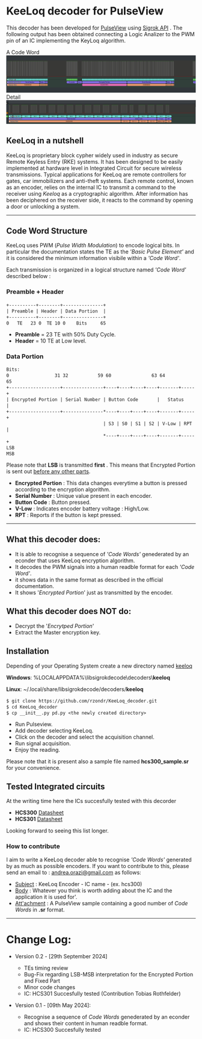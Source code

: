# KeeLoq decoder for PulseView
This decoder has been developed for [PulseView](https://sigrok.org/wiki/PulseView) using [Sigrok API](http://sigrok.org/wiki/Protocol_decoder_API) .
The following output has been obtained connecting a Logic Analizer to the PWM pin of an IC implementing the KeyLoq algorithm.

A Code Word
![KeeLoq output](keeloq1_pv.png)
Detail
![KeeLoq output](keeloq2_pv.png)

## KeeLoq in a nutshell
KeeLoq is proprietary block cypher widely used in industry as secure Remote Keyless Entry (RKE) systems.
It has been designed to be easily implemented at hardware level in Integrated Circuit for secure wireless transmissions. Typical applications for KeeLoq are remote controllers for gates, car immobilizers and anti-theft systems. Each remote control, known as an encoder, relies on the internal IC to transmit a command to the receiver using _Keeloq_ as a cryptographic algorithm. After information has been deciphered on the receiver side, it reacts to the command by opening a door or unlocking a system.
***
## Code Word Structure
KeeLoq uses PWM (_Pulse Width Modulation_) to encode logical bits. In particular the documentation 
states the TE as the _'Basic Pulse Element'_ and it is considered the minimum information visibile within a _'Code Word'_. 

Each transmission is organized in a logical structure named _'Code Word'_ described below :
### Preamble + Header
    +----------+--------+---------------+
    | Preamble | Header | Data Portion  |
    +----------+--------+---------------+
    0   TE   23 0  TE 10 0    Bits     65 

- **Preamble** = 23 TE with 50% Duty Cycle.
- **Header** = 10 TE at Low level.

### Data Portion

    Bits:
    0                 31 32           59 60               63 64          65              
    +-------------------+---------------+----+----+----+----+-------+-----+
    | Encrypted Portion | Serial Number | Button Code       |   Status    |
    +-------------------+---------------*----+----+----+----+-------+-----+
                                        | S3 | S0 | S1 | S2 | V-Low | RPT |
                                        *----+----+----+----+-------+-----+
    LSB                                                                 MSB
Please note that **LSB** is transmitted **first** . This means that Encrypted Portion is sent out <u>before any other parts</u>.

+ **Encrypted Portion** : This data changes everytime a button is pressed according to the encryption algorithm.
+ **Serial Number** : Unique value present in each encoder.
+ **Button Code** : Button pressed.
+ **V-Low** : Indicates encoder battery voltage : High/Low.
+ **RPT** : Reports if the button is kept pressed. 


***

## What this decoder does: 
- It is able to recognise a sequence of _'Code Words'_ genederated by an econder that uses KeeLoq encryption algorithm.
- It decodes the PWM signals into a human readble format for each _'Code Word'_.
- it shows data in the same format as described in the official documentation.
- It shows '_Encrypted Portion_' just as transmitted by the encoder.

## What this decoder does NOT do:
- Decrypt the '_Encrytped Portion_' 
- Extract the Master encryption key. 

## Installation 
Depending of your Operating System create a new directory named <u>keeloq</u> 

**Windows**: %LOCALAPPDATA%\libsigrokdecode\decoders\\**keeloq**

**Linux**: ~/.local/share/libsigrokdecode/decoders/**keeloq**

    $ git clone https://github.com/rzondr/KeeLoq_decoder.git
    $ cd KeeLoq_decoder
    $ cp __init__.py pd.py <the newly created directory>
   
- Run Pulseview. 
- Add decoder selecting KeeLoq.
- Click on the decoder and select the acquisition channel.
- Run signal acquisition. 
- Enjoy the reading.

Please note that it is present also a sample file named **hcs300_sample.sr** for your convenience.

## Tested Integrated circuits
At the writing time here the ICs succesfully tested with this decorder
- **HCS300** [Datasheet](https://ww1.microchip.com/downloads/aemDocuments/documents/MCU08/ProductDocuments/DataSheets/21137G.pdf)
- **HCS301** [Datasheet](https://ww1.microchip.com/downloads/en/devicedoc/21143b.pdf)

Looking forward to seeing this list longer.

### How to contribute
I aim to write a KeeLoq decoder able to recognise _'Code Words'_ generated by as much as possible encoders.
If you want to contribute to this, please send an email to : <andrea.orazi@gmail.com> as follows:
- <u>Subject</u> : KeeLoq Encoder - IC name - (ex. hcs300)
- <u>Body</u> : Whatever you think is worth adding about the IC and the application it is used for'.
- <u>Att'achment</u> : A PulseView sample containing a good number of _Code Words_ in **.sr** format.
***
# Change Log:
- Version 0.2 - [29th September 2024]
    * TEs timing review 
    * Bug-Fix regarding LSB-MSB interpretation for the Encrypted Portion and Fixed Part
    * Minor code changes
    * IC: HCS301 Succesfully tested (Contribution Tobias Rothfelder)

- Version 0.1 - [09th May 2024]: 
    * Recognise a sequence of _Code Words_ genederated by an econder and shows their content in human readble format.
    * IC: HCS300 Succesfully tested  
